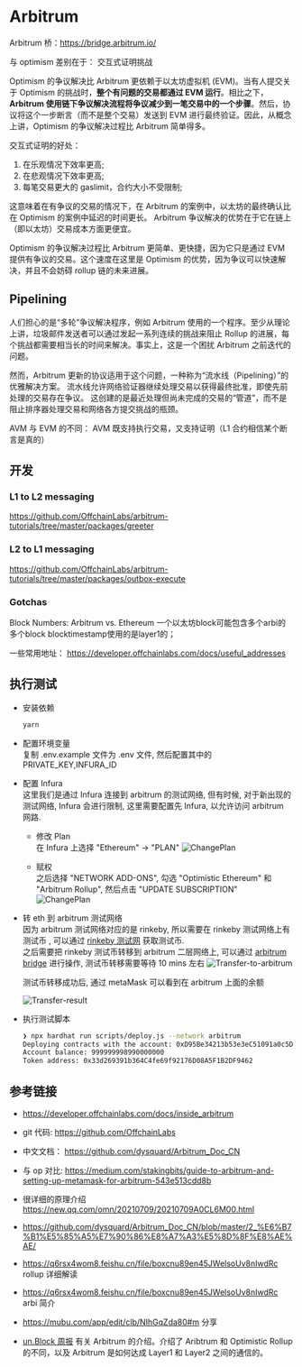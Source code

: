 # Arbitrum

Arbitrum 桥：https://bridge.arbitrum.io/

与 optimism 差别在于： 交互式证明挑战

Optimism 的争议解决比 Arbitrum 更依赖于以太坊虚拟机 (EVM)。当有人提交关于 Optimism 的挑战时，**整个有问题的交易都通过 EVM 运行**。相比之下，**Arbitrum 使用链下争议解决流程将争议减少到一笔交易中的一个步骤**。然后，协议将这个一步断言（而不是整个交易）发送到 EVM 进行最终验证。因此，从概念上讲，Optimism 的争议解决过程比 Arbitrum 简单得多。

交互式证明的好处：

1. 在乐观情况下效率更高;
2. 在悲观情况下效率更高;
3. 每笔交易更大的 gaslimit，合约大小不受限制;

这意味着在有争议的交易的情况下，在 Arbitrum 的案例中，以太坊的最终确认比在 Optimism 的案例中延迟的时间更长。
Arbitrum 争议解决的优势在于它在链上（即以太坊）交易成本方面更便宜。

Optimism 的争议解决过程比 Arbitrum 更简单、更快捷，因为它只是通过 EVM 提供有争议的交易。这个速度在这里是 Optimism 的优势，因为争议可以快速解决，并且不会妨碍 rollup 链的未来进展。

## Pipelining

人们担心的是“多轮”争议解决程序，例如 Arbitrum 使用的一个程序。至少从理论上讲，垃圾邮件发送者可以通过发起一系列连续的挑战来阻止 Rollup 的进展，每个挑战都需要相当长的时间来解决。事实上，这是一个困扰 Arbitrum 之前迭代的问题。

然而，Arbitrum 更新的协议适用于这个问题，一种称为“流水线（Pipelining）”的优雅解决方案。 流水线允许网络验证器继续处理交易以获得最终批准，即使先前处理的交易存在争议。 这创建的是最近处理但尚未完成的交易的“管道”，而不是阻止排序器处理交易和网络各方提交挑战的瓶颈。

AVM 与 EVM 的不同：
AVM 既支持执行交易，又支持证明（L1 合约相信某个断言是真的）

## 开发
### L1 to L2 messaging
https://github.com/OffchainLabs/arbitrum-tutorials/tree/master/packages/greeter
### L2 to L1 messaging
https://github.com/OffchainLabs/arbitrum-tutorials/tree/master/packages/outbox-execute

### Gotchas
Block Numbers: Arbitrum vs. Ethereum
一个以太坊block可能包含多个arbi的多个block
blocktimestamp使用的是layer1的；

一些常用地址：
https://developer.offchainlabs.com/docs/useful_addresses



## 执行测试

- 安装依赖

  ```bash
  yarn
  ```

- 配置环境变量  
  复制 .env.example 文件为 .env 文件, 然后配置其中的 PRIVATE_KEY,INFURA_ID

- 配置 Infura  
  这里我们是通过 Infura 连接到 arbitrum 的测试网络, 但有时候, 对于新出现的测试网络, Infura 会进行限制, 这里需要配置先 Infura, 以允许访问 arbitrum 网路.

  - 修改 Plan  
    在 Infura 上选择 "Ethereum" -> "PLAN"
    ![ChangePlan](./images/ChangePlan.png)

  - 赋权  
    之后选择 "NETWORK ADD-ONS", 勾选 "Optimistic Ethereum" 和 "Arbitrum Rollup", 然后点击 "UPDATE SUBSCRIPTION"
    ![ChangePlan](./images/NETWORK-ADD-ONS.png)

- 转 eth 到 arbitrum 测试网络  
  因为 arbitrum 测试网络对应的是 rinkeby, 所以需要在 rinkeby 测试网络上有测试币 , 可以通过 [rinkeby 测试网](https://faucet.rinkeby.io/) 获取测试币.  
  之后需要把 rinkeby 测试币转移到 arbitrum 二层网络上, 可以通过 [arbitrum bridge](https://bridge.arbitrum.io/) 进行操作, 测试币转移需要等待 10 mins 左右
  ![Transfer-to-arbitrum](./images/transfer-eth.png)

  测试币转移成功后, 通过 metaMask 可以看到在 arbitrum 上面的余额

  ![Transfer-result](./images/transfer-result.png)

- 执行测试脚本

  ```bash
  ❯ npx hardhat run scripts/deploy.js --network arbitrum
  Deploying contracts with the account: 0xD95Be34213b53e3eC51091a0c5De07641Fc1728e
  Account balance: 999999998990000000
  Token address: 0x33d269391b364C4fe69f92176D08A5F1B2DF9462
  ```

## 参考链接

- https://developer.offchainlabs.com/docs/inside_arbitrum
- git 代码: https://github.com/OffchainLabs
- 中文文档： https://github.com/dysquard/Arbitrum_Doc_CN
- 与 op 对比: https://medium.com/stakingbits/guide-to-arbitrum-and-setting-up-metamask-for-arbitrum-543e513cdd8b
- 很详细的原理介绍
  https://new.qq.com/omn/20210709/20210709A0CL6M00.html

- https://github.com/dysquard/Arbitrum_Doc_CN/blob/master/2_%E6%B7%B1%E5%85%A5%E7%90%86%E8%A7%A3%E5%8D%8F%E8%AE%AE/
- https://q6rsx4wom8.feishu.cn/file/boxcnu89en45JWelsoUv8nIwdRc rollup 详细解读
- https://q6rsx4wom8.feishu.cn/file/boxcnu89en45JWelsoUv8nIwdRc arbi 简介
- https://mubu.com/app/edit/clb/NIhGqZda80#m 分享
- [un.Block 周报](https://zhuanlan.zhihu.com/p/419000613) 有关 Arbitrum 的介绍。介绍了 Aribtrum 和 Optimistic Rollup 的不同，以及 Arbitrum 是如何达成 Layer1 和 Layer2 之间的通信的。
